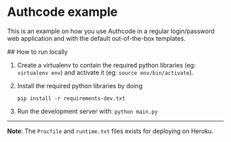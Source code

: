 
# Authcode example

This is an example on how you use Authcode in a regular login/password web application and with the default out-of-the-box templates.


## How to run locally

1. Create a virtualenv to contain the required python libraries (eg: `virtualenv env`)
   and activate it (eg: `source env/bin/activate`).

2. Install the required python libraries by doing

    `pip install -r requirements-dev.txt`

3. Run the development server with: `python main.py`

--------
**Note**:  The `Procfile` and `runtime.txt` files exists for deploying on Heroku.


